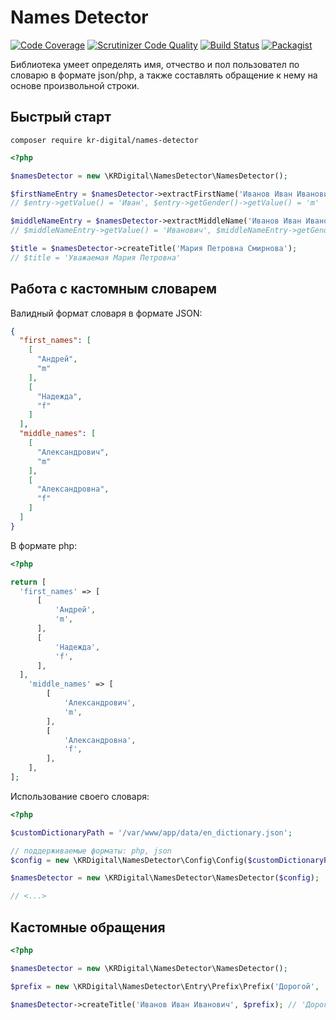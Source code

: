 # Names Detector

[![Code Coverage](https://scrutinizer-ci.com/g/kr-digital/names-detector/badges/coverage.png?b=master)](https://scrutinizer-ci.com/g/kr-digital/names-detector/?branch=master) [![Scrutinizer Code Quality](https://scrutinizer-ci.com/g/kr-digital/names-detector/badges/quality-score.png?b=master)](https://scrutinizer-ci.com/g/kr-digital/names-detector/?branch=master) [![Build Status](https://travis-ci.org/kr-digital/names-detector.svg?branch=master)](https://travis-ci.org/kr-digital/names-detector) [![Packagist](https://img.shields.io/packagist/v/kr-digital/names-detector.svg)](https://packagist.org/packages/kr-digital/names-detector)

Библиотека умеет определять имя, отчество и пол пользовател по словарю в формате json/php, а также составлять обращение к нему на основе произвольной строки.

## Быстрый старт
```
composer require kr-digital/names-detector
```
```php
<?php

$namesDetector = new \KRDigital\NamesDetector\NamesDetector();

$firstNameEntry = $namesDetector->extractFirstName('Иванов Иван Иванович'); 
// $entry->getValue() = 'Иван', $entry->getGender()->getValue() = 'm'

$middleNameEntry = $namesDetector->extractMiddleName('Иванов Иван Иванович'); 
// $middleNameEntry->getValue() = 'Иванович', $middleNameEntry->getGender()->getValue() = 'm'

$title = $namesDetector->createTitle('Мария Петровна Смирнова');
// $title = 'Уважаемая Мария Петровна'
```

## Работа с кастомным словарем

Валидный формат словаря в формате JSON:
```json
{
  "first_names": [
    [
      "Андрей",
      "m"
    ],
    [
      "Надежда",
      "f"
    ]
  ],
  "middle_names": [
    [
      "Александрович",
      "m"
    ],
    [
      "Александровна",
      "f"
    ]
  ]
}
```

В формате php:
```php
<?php

return [
  'first_names' => [
      [
          'Андрей',
          'm',
      ],
      [
          'Надежда',
          'f',
      ],
  ],
    'middle_names' => [
        [
            'Александрович',
            'm',
        ],
        [
            'Александровна',
            'f',
        ],
    ],
];
```

Использование своего словаря:
```php
<?php

$customDictionaryPath = '/var/www/app/data/en_dictionary.json';

// поддерживаемые форматы: php, json
$config = new \KRDigital\NamesDetector\Config\Config($customDictionaryPath);

$namesDetector = new \KRDigital\NamesDetector\NamesDetector($config);

// <...>
```

## Кастомные обращения
```php
<?php

$namesDetector = new \KRDigital\NamesDetector\NamesDetector();

$prefix = new \KRDigital\NamesDetector\Entry\Prefix\Prefix('Дорогой', 'Дорогая');

$namesDetector->createTitle('Иванов Иван Иванович', $prefix); // 'Дорогой Иван Иванович'
```
